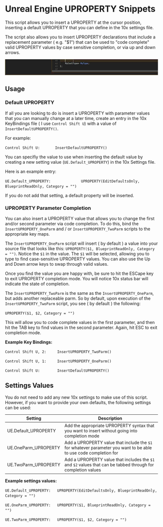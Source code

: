 
# Unreal Engine UPROPERTY Snippets
This script allows you to insert a UPROPERTY at the cursor position, inserting a default UPROPERTY that you can define in the 10x settings file.

The script also allows you to insert UPROPERTY declarations that include a replacement parameter ( e.g. "$1") that can be used to "code complete"
valid UPROPERTY values by case sensitive completion, or via up and down arrows.

<img src="./UESnippets.gif" alt="Example">


## Usage

### Default UPROPERTY
If all you are looking to do is insert a UPROPERTY with parameter values that you can manually change at a later time, create an entry in the 10x KeyBindings file ( I use `Control Shift U`) with a value of `InsertDefaultUPROPERTY()`. 

For example:

`Control Shift U:       InsertDefaultUPROPERTY()`

You can specifiy the value to use when inserting the default value by creating a new setting value (`UE.Default_UPROPERTY`) in the 10x Settings file. 

Here is an example entry:

`UE.Default_UPROPERTY:              UPROPERTY(EditDefaultsOnly, BlueprintReadOnly, Category = "")`

If you do not add that setting, a default property will be inserted.

### UPROPERTY Parameter Completion
You can also insert a UPROPERTY value that allows you to change the first and/or second parameter via code completion. To do this, bind the `InsertUPROPERTY_OneParm` and / or `InsertUPROPERTY_TwoParm` scripts to the appropriate key maps.

The `InsertUPROPERTY_OneParm` script will insert ( by default ) a value into your source file that looks like this:
`UPROPERTY($1, BlueprintReadOnly, Category = "")`. Notice the `$1` in the value. The `$1` will be selected, allowing you to type to find case-sensitive UPROPERTY values. You can also use the Up and Down arrow keys to swap through valid values.

Once you find the value you are happy with, be sure to hit the ESCape key to exit UPROPERTY completion mode. You will notice 10x status bar will indicate the state of completion.

The `InsertUPROPERTY_TwoParm` is the same as the `InsertUPROPERTY_OneParm`, but adds another replaceable parm. So by default, upon execution of the `InsertUPROPERTY_TwoParm` script, you see ( by default ) the following:

`UPROPERTY($1, $2, Category = "")`

This will allow you to code complete values in the first parameter, and then hit the TAB key to find values in the second parameter. Again, hit ESC to exit completion mode.

**Example Key Bindings:**

`Control Shift U, 2:     InsertUPROPERTY_TwoParm()`

`Control Shift U, 1:     InsertUPROPERTY_OneParm()`

`Control Shift U:        InsertDefaultUPROPERTY()`


## Settings Values
You do not need to add any new 10x settings to make use of this script. However, if you want to provide your own defaults, the following settings can be used:

| Setting | Description |
| ------- | ----------- |
| UE.Default_UPROPERTY | Add the appropriate UPROPERTY syntax that you want to insert without going into completion mode |
| UE.OneParm_UPROPERTY | Add a UPROPERTY value that include the `$1` for whatever parameter you want to be able to use code completion for |
| UE.TwoParm_UPROPERTY | Add a UPROPERTY value that includes the `$1` and `$2` values that can be tabbed through for completion values |

**Example settings values:**

`UE.Default_UPROPERTY:   UPROPERTY(EditDefaultsOnly, BlueprintReadOnly, Category = "")`

`UE.OneParm_UPROPERTY:   UPROPERTY($1, BlueprintReadOnly, Category = "")`

`UE.TwoParm_UPROPERTY:   UPROPERTY($1, $2, Category = "")`
